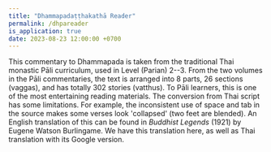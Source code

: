 ```yaml
---
title: "Dhammapadaṭṭhakathā Reader"
permalink: /dhpareader
is_application: true
date: 2023-08-23 12:00:00 +0700
---
```


This commentary to Dhammapada is taken from the traditional Thai monastic Pāli curriculum, used in Level (Parian) 2--3. From the two volumes in the Pāli commentaries, the text is arranged into 8 parts, 26 sections (vaggas), and has totally 302 stories (vatthus). To Pāli learners, this is one of the most entertaining reading materials. The conversion from Thai script has some limitations. For example, the inconsistent use of space and tab in the source makes some verses look 'collapsed' (two feet are blended). An English translation of this can be found in *Buddhist Legends* (1921) by Eugene Watson Burlingame. We have this translation here, as well as Thai translation with its Google version.

<div id="toolbar" class="fixed" style="display:none;padding-top:3px;padding-bottom:10px;z-index:10;">
<span class="toolbarbg">
<button onClick="bcUtil.toggleToolBar(dhpaReader);"><svg class="icon"><use xlink:href="/assets/fontawesome/custom.svg#window-maximize"></use></svg></button>
<button onClick="dhpaReader.showTOC(true);">TOC</button>
<select id="partselector" onClick="dhpaReader.selectPart();">
<option value="1">Part I</option>
<option value="2">Part II</option>
<option value="3">Part III</option>
<option value="4">Part IV</option>
<option value="5">Part V</option>
<option value="6">Part VI</option>
<option value="7">Part VII</option>
<option value="8">Part VIII</option>
</select>
<select id="vatthuselector" onChange="dhpaReader.goVatthu();"></select>
<button onClick="dhpaReader.loadText();">Load</button>
<button id="burlbutton" title="Burlingame's translation" onClick="dhpaReader.openTransBurl();">Burl</button>
<button title="Thai translation" onClick="dhpaReader.openTransThai();">Thai</button>
</span>
</div>
<div id="textdisplay" class="textdisplay"></div>
<script src="/assets/js/dhpareader.js"></script>
<script src="/assets/js/pako_inflate.min.js"></script>
<script>
dhpaReader.util = bcUtil;
dhpaReader.loadTOC();
</script>
